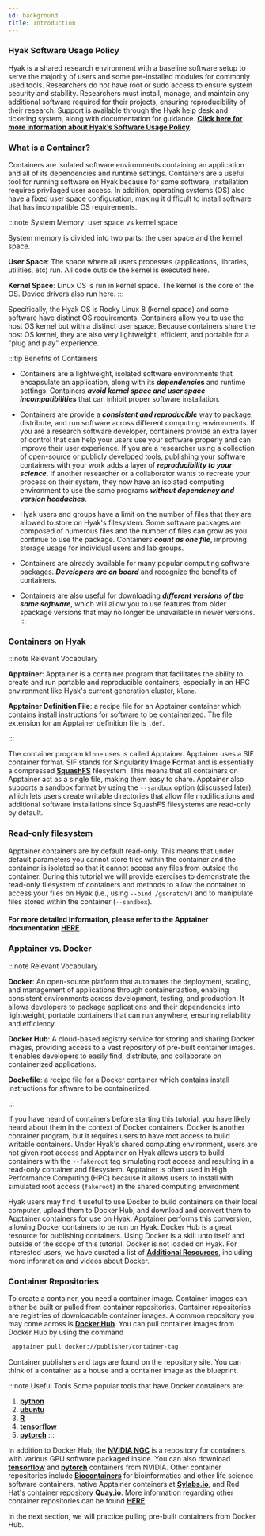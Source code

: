 ```yaml
---
id: background
title: Introduction
---
```



### Hyak Software Usage Policy

Hyak is a shared research environment with a baseline software setup to serve the majority of users and some pre-installed modules for commonly used tools. Researchers do not have root or sudo access to ensure system security and stability. Researchers must install, manage, and maintain any additional software required for their projects, ensuring reproducibility of their research. Support is available through the Hyak help desk and ticketing system, along with documentation for guidance. [**Click here for more information about Hyak’s Software Usage Policy**](https://hyak.uw.edu/docs/tools/software#software-usage-policy-for-hyak-users).  

### What is a Container?


Containers are isolated software environments containing an application and all of its dependencies and runtime settings. Containers are a useful tool for running software on Hyak because for some software, installation requires privilaged user access. In addition, operating systems (OS) also have a fixed user space configuration, making it difficult to install software that has incompatible OS requirements. 

:::note System Memory: user space vs kernel space

System memory is divided into two parts: the user space and the kernel space. 

**User Space**: The space where all users processes (applications, libraries, utilities, etc) run. All code outside the kernel is executed here.

**Kernel Space**: Linux OS is run in kernel space. The kernel is the core of the OS. Device drivers also run here. 
:::

Specifically, the Hyak OS is Rocky Linux 8 (kernel space) and some software have distinct OS requirements. Containers allow you to use the host OS kernel but with a distinct user space. Because containers share the host OS kernel, they are also very lightweight, efficient, and portable for a "plug and play" experience. 

:::tip Benefits of Containers

* Containers are a lightweight, isolated software environments that encapsulate an application, along with its ***dependencie*s** and runtime settings. Containers ***avoid kernel space and user space incompatibilities*** that can inhibit proper software installation. 

* Containers are provide a ***consistent and reproducible*** way to package, distribute, and run software across different computing environments. If you are a research software developer, containers provide an extra layer of control that can help your users use your software properly and can improve their user experience. If you are a researcher using a collection of open-source or publicly developed tools, publishing your software containers with your work adds a layer of ***reproducibility to your science***. If another researcher or a collaborator wants to recreate your process on their system, they now have an isolated computing environment to use the same programs ***without dependency and version headaches***. 

* Hyak users and groups have a limit on the number of files that they are allowed to store on Hyak's filesystem. Some software packages are composed of numerous files and the number of files can grow as you continue to use the package. Containers ***count as one file***, improving storage usage for individual users and lab groups. 

* Containers are already available for many popular computing software packages. ***Developers are on board*** and recognize the benefits of containers. 

* Containers are also useful for downloading ***different versions of the same software***, which will allow you to use features from older spackage versions that may no longer be unavailable in newer versions.
:::



### Containers on Hyak


:::note Relevant Vocabulary

**Apptainer**: Apptainer is a container program that facilitates the ability to create and run portable and reproducible containers, especially in an HPC environment like Hyak's current generation cluster, `klone`.

**Apptainer Definition File**: a recipe file for an Apptainer container which contains install instructions for software to be containerized. The file extension for an Apptainer definition file is `.def`.

:::

The container program `klone` uses is called Apptainer. Apptainer uses a SIF container format. SIF stands for **S**ingularity **I**mage **F**ormat and is essentially a compressed [**SquashFS**](https://hyak.uw.edu/docs/tools/squashfs) filesystem. This means that all containers on Apptainer act as a single file, making them easy to share. Apptainer also supports a sandbox format by using the `--sandbox` option (discussed later), which lets users create writable directories that allow file modifications and additional software installations since SquashFS filesystems are read-only by default.

### Read-only filesystem

Apptainer containers are by default read-only. This means that under default parameters you cannot store files within the container and the container is isolated so that it cannot access any files from outside the container. During this tutorial we will provide exercises to demonstrate the read-only filesystem of containers and methods to allow the container to access your files on Hyak (i.e., using `--bind /gscratch/`) and to manipulate files stored within the container (`--sandbox`).

#### For more detailed information, please refer to the Apptainer documentation [HERE](https://apptainer.org/docs/user/latest/). 

### Apptainer vs. Docker

:::note Relevant Vocabulary

**Docker**: An open-source platform that automates the deployment, scaling, and management of applications through containerization, enabling consistent environments across development, testing, and production. It allows developers to package applications and their dependencies into lightweight, portable containers that can run anywhere, ensuring reliability and efficiency.

**Docker Hub**: A cloud-based registry service for storing and sharing Docker images, providing access to a vast repository of pre-built container images. It enables developers to easily find, distribute, and collaborate on containerized applications.

**Dockefile**: a recipe file for a Docker container which contains install instructions for sftware to be containerized. 

:::

If you have heard of containers before starting this tutorial, you have likely heard about them in the context of Docker containers. Docker is another container program, but it requires users to have root access to build writable containers. Under Hyak's shared computing environment, users are not given root access and Apptainer on Hyak allows users to build containers with the `--fakeroot` tag simulating root access and resulting in a read-only container and filesystem. Apptainer is often used in High Performance Computing (HPC) because it allows users to install with simulated root access (`fakeroot`) in the shared computing environment. 

Hyak users may find it useful to use Docker to build containers on their local computer, upload them to Docker Hub, and download and convert them to Apptainer containers for use on Hyak. Apptainer performs this conversion, allowing Docker containers to be run on Hyak. Docker Hub is a great resource for publishing containers. Using Docker is a skill unto itself and outside of the scope of this tutorial. Docker is not loaded on Hyak. For interested users, we have curated a list of [**Additional Resources**](https://hyak.uw.edu/docs/resources), including more information and videos about Docker. 

### Container Repositories

To create a container, you need a container image. Container images can either be built or pulled from container repositories. Container repositories are registries of downloadable container images. A common repository you may come across is [**Docker Hub**](https://hub.docker.com/). You can pull container images from Docker Hub by using the command

```bash
 apptainer pull docker://publisher/container-tag
```
Container publishers and tags are found on the repository site. You can think of a container as a house and a container image as the blueprint. 

:::note Useful Tools
Some popular tools that have Docker containers are:

1. [**python**](https://hub.docker.com/_/python)
2. [**ubuntu**](https://hub.docker.com/_/ubuntu)
3. [**R**](https://hub.docker.com/r/rocker/rstudio)
4. [**tensorflow**](https://hub.docker.com/r/tensorflow/tensorflow)
5. [**pytorch**](https://hub.docker.com/r/pytorch/pytorch)
:::

In addition to Docker Hub, the [**NVIDIA NGC**](https://catalog.ngc.nvidia.com/containers?filters=&orderBy=weightPopularDESC&query=&page=&pageSize=) is a repository for containers with various GPU software packaged inside. You can also download [**tensorflow**](https://catalog.ngc.nvidia.com/orgs/nvidia/containers/l4t-tensorflow) and [**pytorch**](https://catalog.ngc.nvidia.com/orgs/nvidia/containers/pytorch) containers from NVIDIA. Other container repositories include [**Biocontainers**](https://biocontainers.pro/registry) for bioinformatics and other life science software containers, native Apptainer containers at [**Sylabs.io**](https://cloud.sylabs.io/library), and Red Hat's container repository [**Quay.io**](https://quay.io/). More information regarding other container repositories can be found [**HERE**](https://hyak.uw.edu/docs/tools/containers/). 

In the next section, we will practice pulling pre-built containers from Docker Hub.